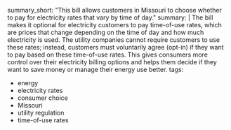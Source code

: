 summary_short: "This bill allows customers in Missouri to choose whether to pay for electricity rates that vary by time of day."
summary: |
  The bill makes it optional for electricity customers to pay time-of-use rates, which are prices that change depending on the time of day and how much electricity is used. The utility companies cannot require customers to use these rates; instead, customers must voluntarily agree (opt-in) if they want to pay based on these time-of-use rates. This gives consumers more control over their electricity billing options and helps them decide if they want to save money or manage their energy use better.
tags:
  - energy
  - electricity rates
  - consumer choice
  - Missouri
  - utility regulation
  - time-of-use rates

